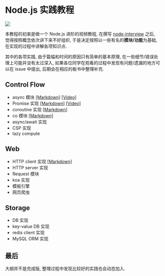 # Node.js 实践教程

[![](https://badge.juejin.im/entry/598140d7f265da3e233e5604/likes.svg?style=flat)](https://juejin.im/entry/598140d7f265da3e233e5604/detail)

本教程的初衷是做一个 Node.js 进阶的视频教程, 在撰写 [node-interview](https://github.com/ElemeFE/node-interview) 之后, 觉得按照概念依次讲下来不好组织, 于是决定按照以一些有名的**模块/功能**为基础, 在实现的过程中讲解各项知识点.

其中的各项实践, 由于篇幅和时间的原因只有简单的基本原理, 在一些细节/错误处理上可能并没有太过深入, 如果各位同学在观看的过程中发现有问题/遗漏的地方可以在 issue 中提出, 后期会在相应的板书中整理补充.

## Control Flow

* async 模块 [[Markdown]](control/async/README.md) [[Video]](http://v.youku.com/v_show/id_XMjY2MjI5NzU5Ng==.html)
* Promise 实现 [[Markdown]](control/promise/README.md) [[Video]](http://v.youku.com/v_show/id_XMjY4MjM4MjA2MA==.html)
* coroutine 实现 [[Markdown]](control/coroutine/README.md)
* co 模块 [[Markdown]](control/co/README.md)
* async/await 实现
* CSP 实现
* lazy compute

## Web

* HTTP client 实现 [[Markdown]](web/http-client/README.md)
* HTTP server 实现
* Request 模块
* koa 实现
* 模板引擎
* 网页爬虫

## Storage

* DB 实现
* key-value DB 实现
* redis client 实现
* MySQL ORM 实现

## 最后

大纲并不是完成版, 整理过程中发现比较好的实践也会动态加入.
